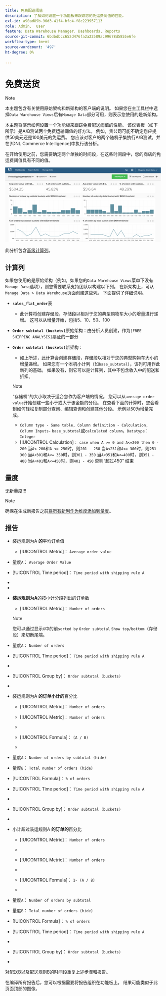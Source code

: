 ```yaml
---
title: 免费配送阈值
description: 了解如何设置一个功能板来跟踪您的免运费阈值的性能。
exl-id: a90ad89b-96d3-41f4-bfc4-f8c223957113
role: Admin,  User
feature: Data Warehouse Manager, Dashboards, Reports
source-git-commit: 6bdbdbcc652d476fa2a22589ac99678d5855e6fe
workflow-type: tm+mt
source-wordcount: '497'
ht-degree: 0%

---
```


# 免费送货

>[!NOTE]
>
>本主题包含有关使用原始架构和新架构的客户端的说明。 如果您在主工具栏中选择`Data Warehouse Views`后有`Manage Data`部分可用，则表示您使用的是新架构。

本主题将演示如何设置一个功能板来跟踪免费配送阈值的性能。 该仪表板（如下所示）是A/B测试两个免费运输阈值的好方法。 例如，贵公司可能不确定您应提供50美元还是100美元的免运费。 您应该对客户的两个随机子集执行A/B测试，并在[!DNL Commerce Intelligence]中执行该分析。

在开始使用之前，您需要确定两个单独的时间段，在这些时间段中，您的商店的免运费阈值具有不同的值。

![](../../assets/free_shipping_threshold.png)

此分析包含[高级计算列](../data-warehouse-mgr/adv-calc-columns.md)。

## 计算列

如果您使用的是原始架构（例如，如果您的`Data Warehouse Views`菜单下没有`Manage Data`选项），则您需要联系支持团队以构建以下列。 在新架构上，可从`Manage Data > Data Warehouse`页面创建这些列。 下面提供了详细说明。

* **`sales_flat_order`**&#x200B;表
   * 此计算将创建存储段，存储段以相对于您的典型购物车大小的增量进行递增。 这可以从增量开始，包括5、10、50、100

* **`Order subtotal (buckets)`**&#x200B;原始架构：由分析人员创建，作为`[FREE SHIPPING ANALYSIS]`票证的一部分
* **`Order subtotal (buckets)`**&#x200B;新架构：
   * 如上所述，此计算会创建存储段，存储段以相对于您的典型购物车大小的增量递增。 如果您有一个本机小计列（如`base_subtotal`），该列可用作此新列的基础。 如果没有，则它可以是计算列，其中不包含收入中的配送和折扣。

  >[!NOTE]
  >
  >“存储桶”的大小取决于适合您作为客户端的情况。 您可以从`average order value`开始创建一些小于或大于该金额的分段。 在查看下面的计算时，您会看到如何轻松复制部分查询、编辑查询和创建其他分段。 示例以50为增量完成。

   * `Column type - Same table, Column definition - Calculation, Column Inputs-` `base_subtotal`或`calculated column`，`Datatype`： `Integer`
   * [!UICONTROL Calculation]： `case when A >= 0 and A<=200 then 0 - 200`
当`A< 200`和`A <= 250`时，则`201 - 250`
当`A<251`和`A<= 300`时，则`251 - 300`
当`A<301`和`A<= 350`时，则`301 - 350`
当`A<351`和`A<=400`时，则`351 - 400`
当`A<401`和`A<=450`时，则`401 - 450`
否则“超过450”
结束


## 量度

无新量度!!!

>[!NOTE]
>
>确保在生成新报告之前[将所有新列作为维度添加到量度](../data-warehouse-mgr/manage-data-dimensions-metrics.md)。

## 报告

* 装运规则为A **的**&#x200B;平均订单值
   * [!UICONTROL Metric]： `Average order value`

* 量度`A`： `Average Order Value`
* [!UICONTROL Time period]： `Time period with shipping rule A`
* 
  [!UICONTROL Interval]: `None`
* 
  [!UICONTROL Chart Type]: `Scalar`

* **装运规则为A**&#x200B;的按小计分段列出的订单数
   * [!UICONTROL Metric]： `Number of orders`

  >[!NOTE]
  >
  >您可以通过显示`X`中的前`sorted by` `Order subtotal` `Show top/bottom`（存储段）来切断尾端。

* 量度`A`： `Number of orders`
* [!UICONTROL Time period]： `Time period with shipping rule A`
* 
  [!UICONTROL Interval]: `None`
* [!UICONTROL Group by]： `Order subtotal (buckets)`
* 
  [!UICONTROL Chart Type]: `Column`

* 装运规则为A **的订单小计的**&#x200B;百分比
   * [!UICONTROL Metric]： `Number of orders`

   * [!UICONTROL Metric]： `Number of orders`
   * 
     [！UICONTROL分组依据]: `Independent`
   * [!UICONTROL Formula]： `(A / B)`
   * 
     [!UICONTROL Format]: `%`

* 量度`A`： `Number of orders by subtotal (hide)`
* 量度`B`： `Total number of orders (hide)`
* [!UICONTROL Formula]： `% of orders`
* [!UICONTROL Time period]： `Time period with shipping rule A`
* 
  [!UICONTROL Interval]: `None`
* [!UICONTROL Group by]： `Order subtotal (buckets)`
* 
  [!UICONTROL Chart Type]: `Line`

* 小计超过装运规则A **的订单的**&#x200B;百分比
   * [!UICONTROL Metric]： `Number of orders`
   * 
     [!UICONTROL Perspective]: `Cumulative`

   * [!UICONTROL Metric]： `Number of orders`
   * 
     [！UICONTROL分组依据]: `Independent`

   * [!UICONTROL Formula]： `1- (A / B)`
   * 
     [!UICONTROL Format]: `%`

* 量度`A`： `Number of orders by subtotal`
* 量度`B`： `Total number of orders (hide)`
* [!UICONTROL Formula]： `% of orders`
* [!UICONTROL Time period]： `Time period with shipping rule A`
* 
  [!UICONTROL Interval]: `None`
* [!UICONTROL Group by]： `Order subtotal (buckets)`
* 
  [!UICONTROL Chart Type]: `Line`


对配送B以及配送规则B的时间段重复上述步骤和报告。

在编译所有报告后，您可以根据需要将报告组织在功能板上。 结果可能类似于此页面顶部的图像。
